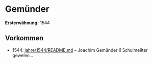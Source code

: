 # Gemünder

**Ersterwähnung:** 1544

## Vorkommen
- 1544: [jahre/1544/README.md](../jahre/1544/README.md) – Joachim Gemünder iſ Schulmeiſter geweſen...
